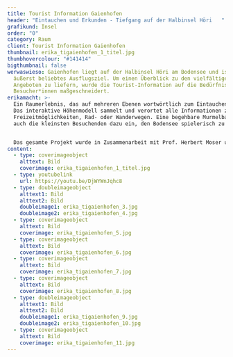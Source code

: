 ```yaml
---
title: Tourist Information Gaienhofen
header: "Eintauchen und Erkunden - Tiefgang auf der Halbinsel Höri   "
grafikund: Insel
order: "0"
category: Raum
client: Tourist Information Gaienhofen
thumbnail: erika_tigaienhofen_1_titel.jpg
thumbhovercolour: "#141414"
bigthumbnail: false
werwaswieso: Gaienhofen liegt auf der Halbinsel Höri am Bodensee und ist ein
  äußerst beliebtes Ausflugsziel. Um einen Überblick zu den vielfältigen
  Angeboten zu liefern, wurde die Tourist-Information auf die Bedürfnisse der
  Besucher*innen maßgeschneidert.
erikamacht: >-
  Ein Raumerlebnis, das auf mehreren Ebenen wortwörtlich zum Eintauchen einlädt.
  Das interaktive Höhenmodell sammelt und verortet alle Informationen zu
  Freizeitmöglichkeiten, Rad- oder Wanderwegen. Eine begehbare Murmelbahn lädt
  auch die kleinsten Besuchenden dazu ein, den Bodensee spielerisch zu erkunden.


  Das gesamte Projekt wurde in Zusammenarbeit mit Prof. Herbert Moser und Marcus Witte gestaltet und realisiert. 
content:
  - type: coverimageobject
    alttext: Bild
    coverimage: erika_tigaienhofen_1_titel.jpg
  - type: youtubelink
    url: https://youtu.be/DjWYWnJqhc8
  - type: doubleimageobject
    alttext1: Bild
    alttext2: Bild
    doubleimage1: erika_tigaienhofen_3.jpg
    doubleimage2: erika_tigaienhofen_4.jpg
  - type: coverimageobject
    alttext: Bild
    coverimage: erika_tigaienhofen_5.jpg
  - type: coverimageobject
    alttext: Bild
    coverimage: erika_tigaienhofen_6.jpg
  - type: coverimageobject
    alttext: Bild
    coverimage: erika_tigaienhofen_7.jpg
  - type: coverimageobject
    alttext: Bild
    coverimage: erika_tigaienhofen_8.jpg
  - type: doubleimageobject
    alttext1: Bild
    alttext2: Bild
    doubleimage1: erika_tigaienhofen_9.jpg
    doubleimage2: erika_tigaienhofen_10.jpg
  - type: coverimageobject
    alttext: Bild
    coverimage: erika_tigaienhofen_11.jpg
---
```

